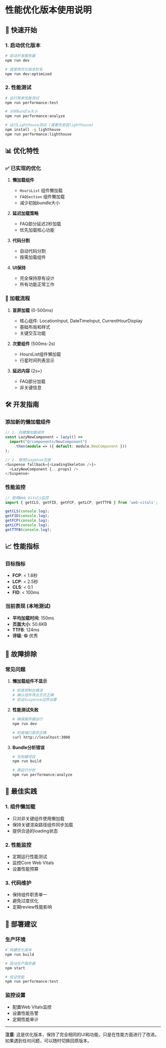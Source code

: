 # 性能优化版本使用说明

## 🚀 快速开始

### 1. 启动优化版本
```bash
# 启动开发服务器
npm run dev

# 或使用优化版本别名
npm run dev:optimized
```

### 2. 性能测试
```bash
# 运行简单性能测试
npm run performance:test

# 分析bundle大小
npm run performance:analyze

# 运行Lighthouse测试 (需要先安装lighthouse)
npm install -g lighthouse
npm run performance:lighthouse
```

## 📊 优化特性

### ✅ 已实现的优化

1. **懒加载组件**
   - `HoursList` 组件懒加载
   - `FAQSection` 组件懒加载
   - 减少初始bundle大小

2. **延迟加载策略**
   - FAQ部分延迟2秒加载
   - 优先加载核心功能

3. **代码分割**
   - 自动代码分割
   - 按需加载组件

4. **UI保持**
   - 完全保持原有设计
   - 所有功能正常工作

### 🔄 加载流程

1. **首屏加载** (0-500ms)
   - 核心组件: LocationInput, DateTimeInput, CurrentHourDisplay
   - 基础布局和样式
   - 关键交互功能

2. **次要组件** (500ms-2s)
   - HoursList组件懒加载
   - 行星时间列表显示

3. **延迟内容** (2s+)
   - FAQ部分加载
   - 非关键信息

## 🛠️ 开发指南

### 添加新的懒加载组件

```typescript
// 1. 创建懒加载组件
const LazyNewComponent = lazy(() => 
  import("@/components/NewComponent")
    .then(module => ({ default: module.NewComponent }))
);

// 2. 使用Suspense包装
<Suspense fallback={<LoadingSkeleton />}>
  <LazyNewComponent {...props} />
</Suspense>
```

### 性能监控

```typescript
// 使用Web Vitals监控
import { getCLS, getFID, getFCP, getLCP, getTTFB } from 'web-vitals';

getCLS(console.log);
getFID(console.log);
getFCP(console.log);
getLCP(console.log);
getTTFB(console.log);
```

## 📈 性能指标

### 目标指标
- **FCP**: < 1.8秒
- **LCP**: < 2.5秒  
- **CLS**: < 0.1
- **FID**: < 100ms

### 当前表现 (本地测试)
- **平均加载时间**: 150ms
- **页面大小**: 50.6KB
- **TTFB**: 124ms
- **评级**: 🟢 优秀

## 🔧 故障排除

### 常见问题

1. **懒加载组件不显示**
   ```bash
   # 检查控制台错误
   # 确认组件导出方式正确
   # 验证Suspense边界设置
   ```

2. **性能测试失败**
   ```bash
   # 确保服务器运行
   npm run dev
   
   # 检查端口是否正确
   curl http://localhost:3000
   ```

3. **Bundle分析错误**
   ```bash
   # 先构建项目
   npm run build
   
   # 再运行分析
   npm run performance:analyze
   ```

## 📝 最佳实践

### 1. 组件懒加载
- 只对非关键组件使用懒加载
- 保持关键渲染路径组件同步加载
- 提供合适的loading状态

### 2. 性能监控
- 定期运行性能测试
- 监控Core Web Vitals
- 设置性能预算

### 3. 代码维护
- 保持组件职责单一
- 避免过度优化
- 定期review性能影响

## 🚀 部署建议

### 生产环境
```bash
# 构建优化版本
npm run build

# 启动生产服务器
npm start

# 验证性能
npm run performance:test
```

### 监控设置
- 配置Web Vitals监控
- 设置性能告警
- 定期性能审计

---

**注意**: 这是优化版本，保持了完全相同的UI和功能，只是在性能方面进行了改进。如果遇到任何问题，可以随时切换回原版本。 
